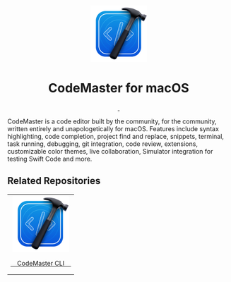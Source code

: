 <p align="center">
  <img src="CodeMaster/CodeMaster/Assets.xcassets/AppIcon.appiconset/Flare.png" alt="Logo" height="128">
  <h1 align="center">CodeMaster for macOS</h1>
</p>

<p align="center">
  <a aria-label="Follow CodeMaster on Github" href="https://github.com/CodeMasterApp" target="_blank">
    <img alt="" src="https://img.shields.io/badge/Follow%20@CodeMasterApp-black.svg?style=for-the-badge&logo=Github">
  </a>
  <a aria-label="Join the community on Discord" href="https://discord.gg/NgKstR2Uvh" target="_blank">
    <img alt="" src="https://img.shields.io/badge/Join%20the%20community-black.svg?style=for-the-badge&logo=Discord">
  </a>
</p>

CodeMaster is a code editor built by the community, for the community, written entirely and unapologetically for macOS. Features include syntax highlighting, code completion, project find and replace, snippets, terminal, task running, debugging, git integration, code review, extensions, customizable color themes, live collaboration, Simulator integration for testing Swift Code and more.

## Related Repositories

<table>
  <!--<tr>
    <td align="center">
      <a href="https://github.com/CodeMasterApp/CodeMasterKit">
        <img src="https://user-images.githubusercontent.com/806104/193877051-c60d255d-0b6a-408c-bb21-6fabc5e0e60c.png" height="128">
        <p>&nbsp;&nbsp;&nbsp;&nbsp;CodeEditKit&nbsp;&nbsp;&nbsp;&nbsp;</p>
      </a>
    </td>-->
    <!--<td align="center">
      <a href="https://github.com/CodeEditApp/CodeEditTextView">
        <img src="https://user-images.githubusercontent.com/806104/175655252-d77cef62-31f5-4f40-a2ad-c1406a6dd1b9.png" height="128">
        <p>CodeEditTextView</p>
      </a>
    </td>
    <td align="center">
      <a href="https://github.com/CodeEditApp/CodeEditLanguages">
        <img src="https://user-images.githubusercontent.com/806104/201497920-d6aace8d-f0dc-49f6-bcd7-6a3b64cc384c.png" height="128">
        <p>CodeEditLanguages</p>
      </a>
    </td>-->
    <td align="center">
      <a href="https://github.com/CodeMasterApp/CodeMasterCLI">
        <img src="CodeMaster/CodeMaster/Assets.xcassets/AppIcon.appiconset/Flare.png" height="128">
        <p>&nbsp;&nbsp;&nbsp;&nbsp;CodeMaster&nbsp;CLI&nbsp;&nbsp;&nbsp;&nbsp;</p>
      </a>
    </td>
  </tr>
</table>
